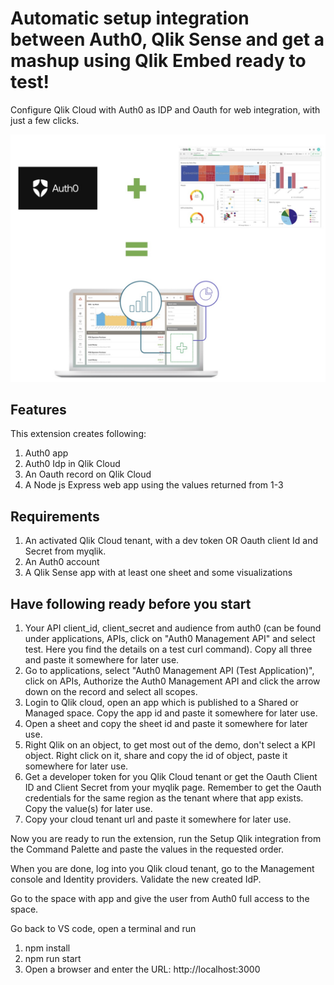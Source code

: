 # Automatic setup integration between Auth0, Qlik Sense and get a mashup using Qlik Embed ready to test!

Configure Qlik Cloud with Auth0 as IDP and Oauth for web integration, with just a few clicks.

<img width="682" alt="integration" src="https://github.com/jacobvinzent/qlikauth0qlikembed/blob/master/images/integration.jpg?raw=true">


## Features
This extension creates following:
1. Auth0 app
2. Auth0 Idp in Qlik Cloud
3. An Oauth record on Qlik Cloud
4. A Node js Express web app using the values returned from 1-3 
   
## Requirements

1. An activated Qlik Cloud tenant, with a dev token OR Oauth client Id and Secret from myqlik.
2. An Auth0 account
3. A Qlik Sense app with at least one sheet and some visualizations

## Have following ready before you start
1. Your API client_id, client_secret and audience from auth0 (can be found under applications, APIs, click on "Auth0 Management API" and select test. Here you find the details on a test curl command). Copy all three and paste it somewhere for later use.
2. Go to applications, select "Auth0 Management API (Test Application)", click on APIs, Authorize the Auth0 Management API and click the arrow down on the record and select all scopes.
3. Login to Qlik cloud, open an app which is published to a Shared or Managed space. Copy the app id and paste it somewhere for later use.
4. Open a sheet and copy the sheet id and paste it somewhere for later use.
5. Right Qlik on an object, to get most out of the demo, don't select a KPI object. Right click on it, share and copy the id of object, paste it somewhere for later use.
6. Get a developer token for you Qlik Cloud tenant or get the Oauth Client ID and Client Secret from your myqlik page. Remember to get the Oauth credentials for the same region as the tenant where that app exists. Copy the value(s) for later use.
7. Copy your cloud tenant url and paste it somewhere for later use.

Now you are ready to run the extension, run the Setup Qlik integration from the Command Palette and paste the values in the requested order.

When you are done, log into you Qlik cloud tenant, go to the Management console and Identity providers. Validate the new created IdP.

Go to the space with app and give the user from Auth0 full access to the space.

Go back to VS code, open a terminal and run
1. npm install
2. npm run start
3. Open a browser and enter the URL: http://localhost:3000



